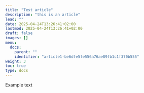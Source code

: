```yaml
---
title: "Test article"
description: "this is an article"
lead: ""
date: 2025-04-24T13:26:41+02:00
lastmod: 2025-04-24T13:26:41+02:00
draft: false
images: []
menu:
  docs:
    parent: ""
    identifier: "article1-be6dfe5fe556a76ae89fb1c1f370b555"
weight: 3
toc: true
type: docs
---
```


Example text